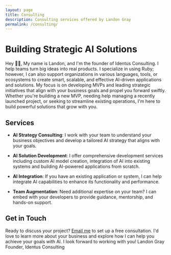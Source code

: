 ```yaml
---
layout: page
title: Consulting
description: Consulting services offered by Landon Gray
permalink: /consulting/
---
```

# Building Strategic AI Solutions
Hey 👋🏾,
My name is Landon, and I'm the founder of Identus Consulting. I help teams turn big ideas into real products. I specialize in using Ruby; however, I can also support organizations in various languages, tools, or ecosystems to create smart, scalable, and effective AI-driven applications and solutions. 
My focus is on developing MVPs and leading strategic initiatives that align with your business goals and propel you forward swiftly. Whether you're building a new MVP, needing help managing a recently launched project, or seeking to streamline existing operations, I'm here to build powerful solutions that grow with you.

## Services

- **AI Strategy Consulting**: I work with your team to understand your business objectives and develop a tailored AI strategy that aligns with your goals.

- **AI Solution Development**: I offer comprehensive development services including custom AI model creation, integration of AI into existing systems and building AI-powered applications from scratch.

- **AI Integration**: If you have an existing application or system, I can help integrate AI capabilities to enhance its functionality and performance.

- **Team Augmentation**: Need additional expertise on your team? I can embed with your developers to provide guidance, mentorship, and hands-on support.

## Get in Touch
Ready to discuss your project? [Email me](mailto:landon.gray@hey.com) to set up a free consultation. I'd love to learn more about your business and explore how I can help you achieve your goals with AI.
I look forward to working with you!
Landon Gray  
Founder, Identus Consulting